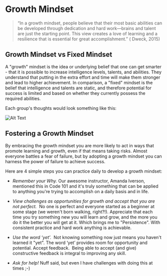 # Growth Mindset

> “In a growth mindset, people believe that their most basic abilities can be developed through dedication and hard work—brains and talent are just the starting point. This view creates a love of learning and a resilience that is essential for great accomplishment.” ( Dweck, 2015)

## Growth Mindset vs Fixed Mindset

A "growth" mindset is the idea or underlying belief that one can get smarter - that it is possible to increase intelligence levels, talents, and abilities.  They understand that putting in the extra effort and time will make them stronger and lead to higher achievement.  In comparison, a "fixed" mindset is the belief that intelligence and talents are static, and therefore potential for success is limited and based on whether they currently possess the required abilities. 

Each group's thoughts would look something like this:

![Alt Text](https://miro.medium.com/max/1332/1*PQBc8JCD5yu4x2wxCCGU1g.png)

## Fostering a Growth Mindset

By embracing the growth mindset you are more likely to act in ways that promote learning and growth, even if that means taking risks.  Almost everyone battles a fear of failure, but by adopting a growth mindset you can harness the power of failure to achieve success.   

Here are 4 simple steps you can practice daily to develop a growth mindset:

* _Remember your Why._  Our awesome instructor, Amanda Iverson, mentioned this in Code 101 and it's truly something that can be applied to anything you're trying to accomplish on a daily basis and in life.

* _View challenges as opportunities for growth and accept that you are not perfect._  No one is perfect and everyone started as a beginner at some stage (we weren't born walking, right?!). Appreciate that each time you try something new you will learn and grow, and the more you do it the better you will get at it. Which brings me to "Persistence". With consistent practice and hard work anything is achievable.

* _Use the word ‘yet’._  Not knowing something now just means you haven't learned it "yet". The word ‘yet’ provides room for opportunity and potential. Accept feedback.  Being able to accept (and give) constructive feedback is integral to improving any skill. 

* _Ask for help!_ Nuff said, but even I have challenges with doing this at times ;-)
